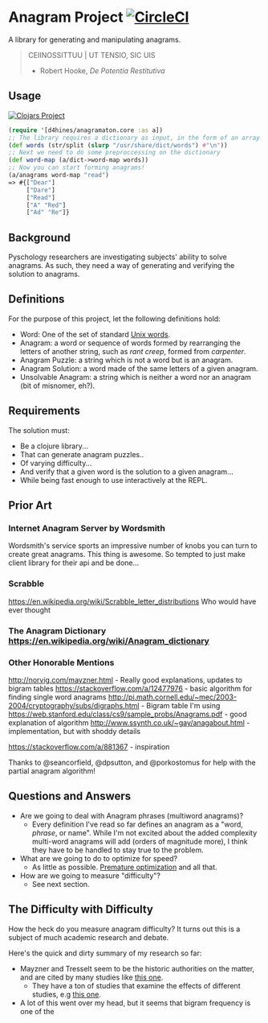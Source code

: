 # Anagram Project [![CircleCI](https://circleci.com/gh/d4hines/anagramaton.svg?style=svg)](https://circleci.com/gh/d4hines/anagramaton)

A library for generating and manipulating anagrams.

> CEIINOSSITTUU | UT TENSIO, SIC UIS
> - Robert Hooke, _De Potentia Restitutiva_
## Usage
[![Clojars Project](https://img.shields.io/clojars/v/d4hines/anagramaton.svg)](https://clojars.org/d4hines/anagramaton)

```clojure
(require '[d4hines/anagramaton.core :as a])
;; The library requires a dictionary as input, in the form of an array strings. Here's an example.
(def words (str/split (slurp "/usr/share/dict/words") #"\n"))
;; Next we need to do some preproccessing on the dictionary
(def word-map (a/dict->word-map words))
;; Now you can start forming anagrams!
(a/anagrams word-map "read")
=> #{["Dear"]
     ["Dare"]
     ["Read"]
     ["A" "Red"]
     ["Ad" "Re"]}
```

## Background
Pyschology researchers are investigating subjects' ability to solve anagrams. As such, they need a way of generating and verifying the solution to anagrams.


## Definitions

For the purpose of this project, let the following definitions hold:
- Word: One of the set of standard [Unix words](https://en.wikipedia.org/wiki/Words_(Unix)).
- Anagram: a word or sequence of words formed by rearranging the letters of another string, such as _rant creep_, formed from _carpenter_.
- Anagram Puzzle: a string which is not a word but is an anagram.
- Anagram Solution: a word made of the same letters of a given anagram.
- Unsolvable Anagram: a string which is neither a word nor an anagram (bit of misnomer, eh?).

## Requirements

The solution must:
- Be a clojure library...
- That can generate anagram puzzles..
- Of varying difficulty...
- And verify that a given word is the solution to a given anagram...
- While being fast enough to use interactively at the REPL.

## Prior Art

### Internet Anagram Server by Wordsmith

Wordsmith's service sports an impressive number of knobs you can turn to create great anagrams. 
This thing is awesome. So tempted to just make client library for their api and be done...

### Scrabble
https://en.wikipedia.org/wiki/Scrabble_letter_distributions
Who would have ever thought 


### The Anagram Dictionary https://en.wikipedia.org/wiki/Anagram_dictionary

### Other Honorable Mentions
http://norvig.com/mayzner.html - Really good explanations, updates to bigram tables
https://stackoverflow.com/a/12477976 - basic algorithm for finding single word anagrams
http://pi.math.cornell.edu/~mec/2003-2004/cryptography/subs/digraphs.html - Bigram table I'm using
https://web.stanford.edu/class/cs9/sample_probs/Anagrams.pdf - good explanation of algorithm
http://www.ssynth.co.uk/~gay/anagabout.html - implementation, but with shoddy details

https://stackoverflow.com/a/881367 - inspiration 


Thanks to @seancorfield, @dpsutton, and @porkostomus for help with the partial anagram algorithm!


## Questions and Answers

- Are we going to deal with Anagram phrases (multiword anagrams)?
  - Every definition I've read so far defines an anagram as a "word, _phrase_, or name". While I'm not excited about the added complexity multi-word anagrams will add (orders of magnitude more), I think they have to be handled to stay true to the problem.
- What are we going to do to optimize for speed?
  - As little as possible. [Premature optimization](http://wiki.c2.com/?PrematureOptimization) and all that.
- How are we going to measure "difficulty"?
  - See next section.

## The Difficulty with Difficulty

How the heck do you measure anagram difficulty? It turns out this is a subject of much academic research and debate.

 Here's the quick and dirty summary of my research so far:
- Mayzner and Tresselt seem to be the historic authorities on the matter, and are cited by many studies like [this one](https://link.springer.com/content/pdf/10.3758/BF03196922.pdf). 
  - They have a ton of studies that examine the effects of different studies, e.g [this one](https://www.researchgate.net/publication/9978351_Anagram_solution_time_A_function_of_letter_order_and_frequency).
- A lot of this went over my head, but it seems that bigram frequency is one of the 
